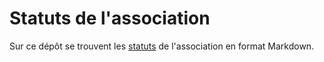 Statuts de l'association
========================

Sur ce dépôt se trouvent les [statuts](STATUTS.md) de l'association en format Markdown.
